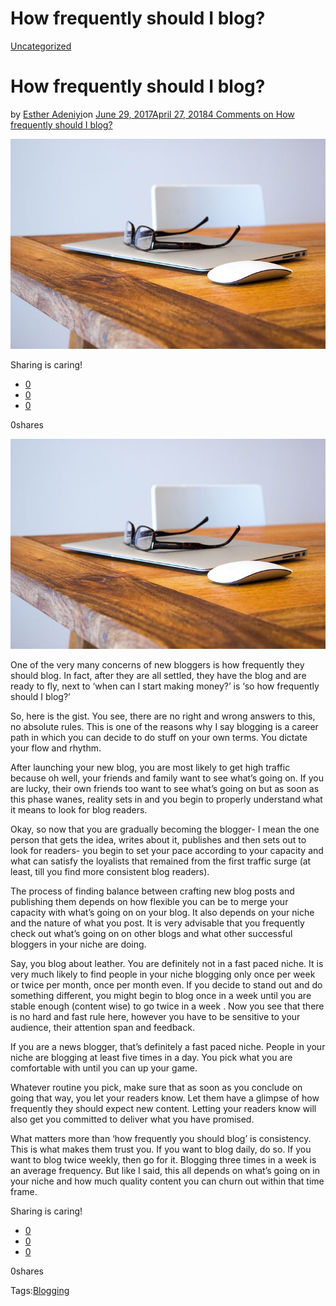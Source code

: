# How frequently should I blog?

[Uncategorized](https://estheradeniyi.com/category/uncategorized/)
# How frequently should I blog?

by [Esther Adeniyi](https://estheradeniyi.com/author/esther-adeniyi/)on [June 29, 2017April 27, 2018](https://estheradeniyi.com/how-frequently-should-i-blog/)[4 Comments on How frequently should I blog?](https://estheradeniyi.com/how-frequently-should-i-blog/#comments)

![](images/Blogger27shomeoffice.jpg)

Sharing is caring!

- [0](https://www.facebook.com/sharer/sharer.php?u=https%3A%2F%2Festheradeniyi.com%2Fhow-frequently-should-i-blog%2F&amp;t=How%20frequently%20should%20I%20blog%3F)
- [0](https://twitter.com/intent/tweet?text=How%20frequently%20should%20I%20blog%3F&amp;url=https%3A%2F%2Festheradeniyi.com%2Fhow-frequently-should-i-blog%2F)
- [0](#)

0shares

[![](images/Blogger27shomeoffice.jpg)](images/Blogger27shomeoffice.jpg)

 One of the very many concerns of new bloggers is how frequently they should blog. In fact, after they are all settled, they have the blog and are ready to fly, next to &#x2018;when can I start making money?&#x2019; is &#x2018;so how frequently should I blog?&#x2019;

So, here is the gist. You see, there are no right and wrong answers to this, no absolute rules. This is one of the reasons why I say blogging is a career path in which you can decide to do stuff on your own terms. You dictate your flow and rhythm.

After launching your new blog, you are most likely to get high traffic because oh well, your friends and family want to see what&#x2019;s going on. If you are lucky, their own friends too want to see what&#x2019;s going on but as soon as this phase wanes, reality sets in and you begin to properly understand what it means to look for blog readers.

Okay, so now that you are gradually becoming the blogger- I mean the one person that gets the idea, writes about it, publishes and then sets out to look for readers- you begin to set your pace according to your capacity and what can satisfy the loyalists that remained from the first traffic surge (at least, till you find more consistent blog readers).

The process of finding balance between crafting new blog posts and publishing them depends on how flexible you can be to merge your capacity with what&#x2019;s going on on your blog. It also depends on your niche and the nature of what you post. It is very advisable that you frequently check out what&#x2019;s going on on other blogs and what other successful bloggers in your niche are doing.

Say, you blog about leather. You are definitely not in a fast paced niche. It is very much likely to find people in your niche blogging only once per week or twice per month, once per month even. If you decide to stand out and do something different, you might begin to blog once in a week until you are stable enough (content wise) to go twice in a week . Now you see that there is no hard and fast rule here, however you have to be sensitive to your audience, their attention span and feedback.

If you are a news blogger, that&#x2019;s definitely a fast paced niche. People in your niche are blogging at least five times in a day. You pick what you are comfortable with until you can up your game.

Whatever routine you pick, make sure that as soon as you conclude on going that way, you let your readers know. Let them have a glimpse of how frequently they should expect new content. Letting your readers know will also get you committed to deliver what you have promised.

What matters more than &#x2018;how frequently you should blog&#x2019; is consistency. This is what makes them trust you. If you want to blog daily, do so. If you want to blog twice weekly, then go for it. Blogging three times in a week is an average frequency. But like I said, this all depends on what&#x2019;s going on in your niche and how much quality content you can churn out within that time frame.

Sharing is caring!

- [0](https://www.facebook.com/sharer/sharer.php?u=https%3A%2F%2Festheradeniyi.com%2Fhow-frequently-should-i-blog%2F&amp;t=How%20frequently%20should%20I%20blog%3F)
- [0](https://twitter.com/intent/tweet?text=How%20frequently%20should%20I%20blog%3F&amp;url=https%3A%2F%2Festheradeniyi.com%2Fhow-frequently-should-i-blog%2F)
- [0](#)

0shares

Tags:[Blogging](https://estheradeniyi.com/tag/blogging/)